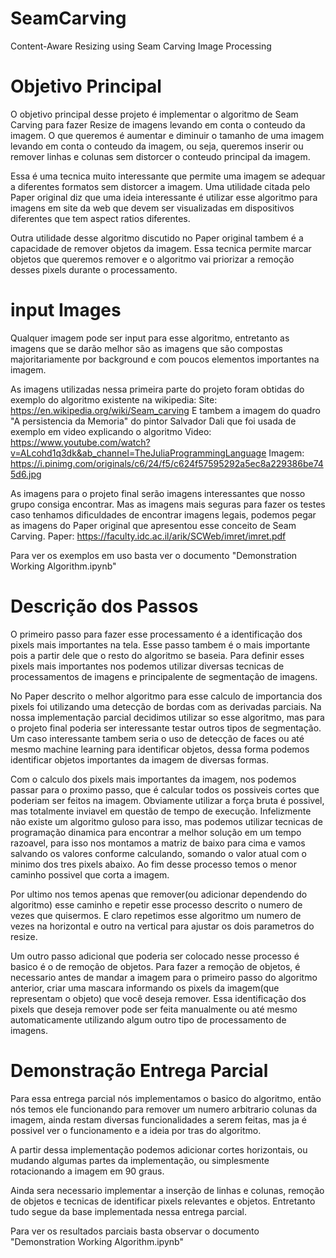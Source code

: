 # SeamCarving
Content-Aware Resizing using Seam Carving Image Processing


# Objetivo Principal

O objetivo principal desse projeto é implementar o algoritmo de Seam Carving para fazer Resize de imagens levando em conta o conteudo da imagem. O que queremos é aumentar e diminuir o tamanho de uma imagem levando em conta o conteudo da imagem, ou seja, queremos inserir ou remover linhas e colunas sem distorcer o conteudo principal da imagem.

Essa é uma tecnica muito interessante que permite uma imagem se adequar a diferentes formatos sem distorcer a imagem. Uma utilidade citada pelo Paper original diz que uma ideia interessante é utilizar esse algoritmo para imagens em site da web que devem ser visualizadas em dispositivos diferentes que tem aspect ratios diferentes.

Outra utilidade desse algoritmo discutido no Paper original tambem é a capacidade de remover objetos da imagem. Essa tecnica permite marcar objetos que queremos remover e o algoritmo vai priorizar a remoção desses pixels durante o processamento.

# input Images

Qualquer imagem pode ser input para esse algoritmo, entretanto as imagens que se darão melhor são as imagens que são compostas majoritariamente por background e com poucos elementos importantes na imagem.

As imagens utilizadas nessa primeira parte do projeto foram obtidas do exemplo do algoritmo existente na wikipedia:
    Site: https://en.wikipedia.org/wiki/Seam_carving 
E tambem a imagem do quadro "A persistencia da Memoria" do pintor Salvador Dali que foi usada de exemplo em video explicando o algoritmo
    Video: https://www.youtube.com/watch?v=ALcohd1q3dk&ab_channel=TheJuliaProgrammingLanguage
    Imagem: https://i.pinimg.com/originals/c6/24/f5/c624f57595292a5ec8a229386be745d6.jpg

As imagens para o projeto final serão imagens interessantes que nosso grupo consiga encontrar. Mas as imagens mais seguras para fazer os testes caso tenhamos dificuldades de encontrar imagens legais, podemos pegar as imagens do Paper original que apresentou esse conceito de Seam Carving.
    Paper: https://faculty.idc.ac.il/arik/SCWeb/imret/imret.pdf

Para ver os exemplos em uso basta ver o documento "Demonstration Working Algorithm.ipynb"


# Descrição dos Passos

O primeiro passo para fazer esse processamento é a identificação dos pixels mais importantes na tela. Esse passo tambem é o mais importante pois a partir dele que o resto do algoritmo se baseia. Para definir esses pixels mais importantes nos podemos utilizar diversas tecnicas de processamentos de imagens e principalente de segmentação de imagens.

No Paper descrito o melhor algoritmo para esse calculo de importancia dos pixels foi utilizando uma detecção de bordas com as derivadas parciais. Na nossa implementação parcial decidimos utilizar so esse algoritmo, mas para o projeto final poderia ser interessante testar outros tipos de segmentação. Um caso interessante tambem seria o uso de detecção de faces ou até mesmo machine learning para identificar objetos, dessa forma podemos identificar objetos importantes da imagem de diversas formas.

Com o calculo dos pixels mais importantes da imagem, nos podemos passar para o proximo passo, que é calcular todos os possiveis cortes que poderiam ser feitos na imagem. Obviamente utilizar a força bruta é possivel, mas totalmente inviavel em questão de tempo de execução. Infelizmente não existe um algoritmo guloso para isso, mas podemos utilizar tecnicas de programação dinamica para encontrar a melhor solução em um tempo razoavel, para isso nos montamos a matriz de baixo para cima e vamos salvando os valores conforme calculando, somando o valor atual com o minimo dos tres pixels abaixo. Ao fim desse processo temos o menor caminho possivel que corta a imagem.

Por ultimo nos temos apenas que remover(ou adicionar dependendo do algoritmo) esse caminho e repetir esse processo descrito o numero de vezes que quisermos. E claro repetimos esse algoritmo um numero de vezes na horizontal e outro na vertical para ajustar os dois parametros do resize.

Um outro passo adicional que poderia ser colocado nesse processo é basico é o de remoção de objetos. Para fazer a remoção de objetos, é necessario antes de mandar a imagem para o primeiro passo do algoritmo anterior, criar uma mascara informando os pixels da imagem(que representam o objeto) que você deseja remover. Essa identificação dos pixels que deseja remover pode ser feita manualmente ou até mesmo automaticamente utilizando algum outro tipo de processamento de imagens.

# Demonstração Entrega Parcial

Para essa entrega parcial nós implementamos o basico do algoritmo, então nós temos ele funcionando para remover um numero arbitrario colunas da imagem, ainda restam diversas funcionalidades a serem feitas, mas ja é possivel ver o funcionamento e a ideia por tras do algoritmo.

A partir dessa implementação podemos adicionar cortes horizontais, ou mudando algumas partes da implementação, ou simplesmente rotacionando a imagem em 90 graus.

Ainda sera necessario implementar a inserção de linhas e colunas, remoção de objetos e tecnicas de identificar pixels relevantes e objetos. Entretanto tudo segue da base implementada nessa entrega parcial.

Para ver os resultados parciais basta observar o documento "Demonstration Working Algorithm.ipynb"
